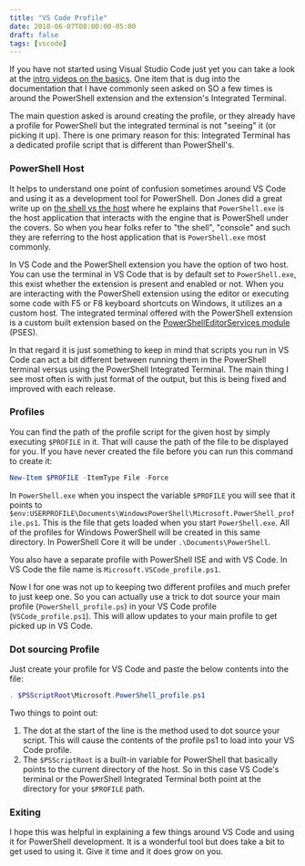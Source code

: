 ```yaml
---
title: "VS Code Profile"
date: 2018-06-07T08:00:00-05:00
draft: false
tags: [vscode]
---
```


If you have not started using Visual Studio Code just yet you can take a look at the [intro videos on the basics](https://code.visualstudio.com/docs/introvideos/basics). One item that is dug into the documentation that I have commonly seen asked on SO a few times is around the PowerShell extension and the extension's Integrated Terminal.

The main question asked is around creating the profile, or they already have a profile for PowerShell but the integrated terminal is not "seeing" it (or picking it up). There is one primary reason for this: Integrated Terminal has a dedicated profile script that is different than PowerShell's.

### PowerShell Host

It helps to understand one point of confusion sometimes around VS Code and using it as a development tool for PowerShell. Don Jones did a great write up on [the shell vs the host](https://powershell.org/2013/10/19/the-shell-vs-the-host/) where he explains that `PowerShell.exe` is the host application that interacts with the engine that is PowerShell under the covers. So when you hear folks refer to "the shell", "console" and such they are referring to the host application that is `PowerShell.exe` most commonly.

In VS Code and the PowerShell extension you have the option of two host. You can use the terminal in VS Code that is by default set to `PowerShell.exe`, this exist whether the extension is present and enabled or not. When you are interacting with the PowerShell extension using the editor or executing some code with F5 or F8 keyboard shortcuts on Windows, it utilizes an a custom host. The integrated terminal offered with the PowerShell extension is a custom built extension based on the [PowerShellEditorServices module](https://github.com/PowerShell/PowerShellEditorServices) (PSES).

In that regard it is just something to keep in mind that scripts you run in VS Code can act a bit different between running them in the PowerShell terminal versus using the PowerShell Integrated Terminal. The main thing I see most often is with just format of the output, but this is being fixed and improved with each release.

### Profiles

You can find the path of the profile script for the given host by simply executing `$PROFILE` in it. That will cause the path of the file to be displayed for you. If you have never created the file before you can run this command to create it:

```powershell
New-Item $PROFILE -ItemType File -Force
```

In `PowerShell.exe` when you inspect the variable `$PROFILE` you will see that it points to `$env:USERPROFILE\Documents\WindowsPowerShell\Microsoft.PowerShell_profile.ps1`. This is the file that gets loaded when you start `PowerShell.exe`. All of the profiles for Windows PowerShell will be created in this same directory. In PowerShell Core it will be under `.\Documents\PowerShell`.

You also have a separate profile with PowerShell ISE and with VS Code. In VS Code the file name is `Microsoft.VSCode_profile.ps1`.

Now I for one was not up to keeping two different profiles and much prefer to just keep one. So you can actually use a trick to dot source your main profile (`PowerShell_profile.ps`) in your VS Code profile (`VSCode_profile.ps1`). This will allow updates to your main profile to get picked up in VS Code.

### Dot sourcing Profile

Just create your profile for VS Code and paste the below contents into the file:

```powershell
. $PSScriptRoot\Microsoft.PowerShell_profile.ps1
```

Two things to point out:

1. The dot at the start of the line is the method used to dot source your script. This will cause the contents of the profile ps1 to load into your VS Code profile.
1. The `$PSScriptRoot` is a built-in variable for PowerShell that basically points to the current directory of the host. So in this case VS Code's terminal or the PowerShell Integrated Terminal both point at the directory for your `$PROFILE` path.

### Exiting

I hope this was helpful in explaining a few things around VS Code and using it for PowerShell development. It is a wonderful tool but does take a bit to get used to using it. Give it time and it does grow on you.